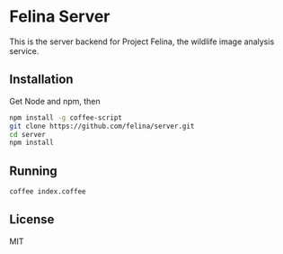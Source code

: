 # Felina Server

This is the server backend for Project Felina, the wildlife image analysis service.

## Installation

Get Node and npm, then

```bash
npm install -g coffee-script
git clone https://github.com/felina/server.git
cd server
npm install
```

## Running

```bash
coffee index.coffee
```

## License

MIT
